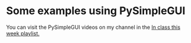 # Some examples using PySimpleGUI
You can visit the PySimpleGUI videos on my channel in the <a href= "https://youtube.com/playlist?list=PLTwy92rWKPiEttkiQiUvOv8CSq4GQdL3R">In class this week playlist.</a>
